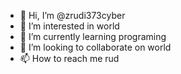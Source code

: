 - 👋 Hi, I’m @zrudi373cyber
- 👀 I’m interested in world
- 🌱 I’m currently learning programing
- 💞️ I’m looking to collaborate on world
- 📫 How to reach me rud

<!---
zrudi373cyber/zrudi373cyber is a ✨ special ✨ repository because its `README.md` (this file) appears on your GitHub profile.
You can click the Preview link to take a look at your changes.
--->
